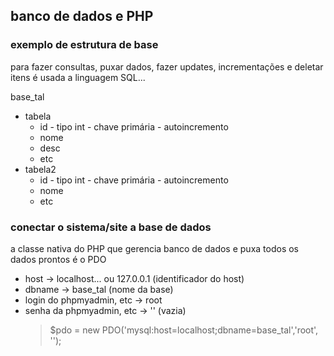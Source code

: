 ## banco de dados e PHP

### exemplo de estrutura de base
para fazer consultas, puxar dados, fazer updates, incrementações e deletar itens é usada a linguagem SQL...

base_tal
  - tabela
      - id - tipo int - chave primária - autoincremento
      - nome
      - desc
      - etc
  - tabela2
      - id - tipo int - chave primária - autoincremento
      - nome
      - etc
   
### conectar o sistema/site a base de dados
a classe nativa do PHP que gerencia banco de dados e puxa todos os dados prontos é o PDO
- host -> localhost... ou 127.0.0.1 (identificador do host)
- dbname -> base_tal (nome da base)
- login do phpmyadmin, etc -> root
- senha da phpmyadmin, etc -> '' (vazia)
  > $pdo = new PDO('mysql:host=localhost;dbname=base_tal','root', '');
